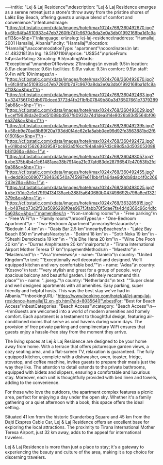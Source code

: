 ---\ntitle: "Lej & Laj Residence"\ndescription: "Lej & Laj Residence emerges as a serene retreat just a stone's throw away from the pristine shores of Lalëz Bay Beach, offering guests a unique blend of comfort and convenience."\nfeaturedImage: "https://cf.bstatic.com/xdata/images/hotel/max1024x768/360492670.jpg?k=6fc94fa4510933c47eb7260fb7d7c9670a8da3e0a3db01992168ba1d1c9aaf13&o=&hp=1"\nlanguage: en\nslug: lej-laj-residence\naddress: "Hamallaj, 2001 Hamallaj, Albania"\ncity: "Hamallaj"\nlocation: "Hamallaj"\naccommodationType: "apartment"\ncoordinates:\n  lat: 41.48321813\n  lng: 19.51971106\nprice: "US$54"\npriceFrom: 54\nstarRating: 3\nrating: 9.5\nratingWords: "Exceptional"\nnumberOfReviews: 21\nratings:\n  overall: 9.5\n  location: 8.9\n  cleanliness: 9.6\n  facilities: 9.6\n  value: 9.3\n  comfort: 9.5\n  staff: 9.4\n  wifi: 10\nimages:\n  - "https://cf.bstatic.com/xdata/images/hotel/max1024x768/360492670.jpg?k=6fc94fa4510933c47eb7260fb7d7c9670a8da3e0a3db01992168ba1d1c9aaf13&o=&hp=1"\n  - "https://cf.bstatic.com/xdata/images/hotel/max1024x768/360492463.jpg?k=324756f7d2db970dced3772d4fb2f1bfb07849b80a3d76507661e73792893ab8&o=&hp=1"\n  - "https://cf.bstatic.com/xdata/images/hotel/max1024x768/360493029.jpg?k=ceff9638da2e0bd51088bd567f80932a74d1dea814e8026b83d5564bf06ea37d&o=&hp=1"\n  - "https://cf.bstatic.com/xdata/images/hotel/max1024x768/360492395.jpg?k=58cb9e70ad8b89f20a793dd0f4dc62e1a5abb0ee99d92fe3563881bd2f601601&o=&hp=1"\n  - "https://cf.bstatic.com/xdata/images/hotel/max1024x768/360492472.jpg?k=618bde2156263839587bc683a5f6ccf84a8a967d3c88d5a3d503053088b18136&o=&hp=1"\n  - "https://cf.bstatic.com/xdata/images/hotel/max1024x768/360493057.jpg?k=be375b4b4c1c61481aea38b7914ea21c37afd83de28796547c47053fb2fd9a38&o=&hp=1"\n  - "https://cf.bstatic.com/xdata/images/hotel/max1024x768/360492455.jpg?k=dedd93c609077384636540a745997e611bb4f1a64ae9d0db8dac4f0c2662d3e2&o=&hp=1"\n  - "https://cf.bstatic.com/xdata/images/hotel/max1024x768/360493025.jpg?k=5e751dc2e1ef79f94134f39aeb288f5a640680b047498692b796a8ed132f379c&o=&hp=1"\n  - "https://cf.bstatic.com/xdata/images/hotel/max1024x768/363285815.jpg?k=b487edb73d2f30a5096298f0ee967f3fabb70f5dae7fa4d4d366c96c4dfc5a63&o=&hp=1"\namenities:\n  - "Non-smoking rooms"\n  - "Free parking"\n  - "Free WiFi"\n  - "Family rooms"\nroomTypes:\n  - "One-Bedroom Apartment"\n  - "Two-Bedroom Apartment"\nnearbyRestaurants:\n  - "Bedouin 1.4 km"\n  - "Oasis Bar 2.5 km"\nnearbyBeaches:\n  - "Lalëz Bay Beach 850 m"\nwhatsNearby:\n  - "Bekimi 18 km"\n  - "Sotir Noka 19 km"\n  - "Sheshi Demokracia 19 km"\n  - "Yje Dhe Hena 20 km"\n  - "Wine Dhe Pooh 20 km"\n  - "Durres Amphiteatre 20 km"\nairports:\n  - "Tirana International Airport Mother Teresa 17 km"\npaymentMethods:\n  - "Maestro"\n  - "Mastercard"\n  - "Visa"\nreviews:\n  - name: "Daniela"\n    country: "United Kingdom"\n    text: "“Exceptionally well decorated and designed. We’ll equipped kitchen and very comfortable bed.”"\n  - name: "Adea"\n    country: "Kosovo"\n    text: "“very stylish and great for a group of people. very spacious balcony and beautiful garden. I definitely recommend this place”"\n  - name: "..joerg.."\n    country: "Netherlands"\n    text: "“Super clean and well designed apartments with all amenities. Easy parking, super friendly and helpful hosts. This was the best stay we’ve had in Albania.”"\nbookingURL: "https://www.booking.com/hotel/al/lej-amp-laj-residence-hamallaj12.en-gb.html?aid=8035640"\nbestFor: "Best for Beach Access"\nbestCategories: "Beach Access"\ncategory: "Beach Access"\n---\n\nGuests are welcomed into a world of modern amenities and homely comfort. Each apartment is a testament to thoughtful design, featuring air-conditioned rooms that serve as cool havens during warm days. The provision of free private parking and complimentary WiFi ensures that guests enjoy a hassle-free stay from the moment they arrive.

The living spaces at Lej & Laj Residence are designed to be your home away from home. With a terrace that offers picturesque garden views, a cozy seating area, and a flat-screen TV, relaxation is guaranteed. The fully equipped kitchen, complete with a dishwasher, oven, toaster, fridge, stovetop, and coffee machine, invites guests to prepare their meals just the way they like. The attention to detail extends to the private bathrooms, equipped with bidets and slippers, ensuring a comfortable and luxurious stay. Moreover, each unit is thoughtfully provided with bed linen and towels, adding to the convenience.

For those who love the outdoors, the apartment complex features a picnic area, perfect for enjoying a day under the open sky. Whether it's a family gathering or a quiet afternoon with a book, this space offers the ideal setting.

Situated 41 km from the historic Skanderbeg Square and 45 km from the Dajti Ekspres Cable Car, Lej & Laj Residence offers an excellent base for exploring the local attractions. The proximity to Tirana International Mother Teresa Airport, just 32 km away, adds to the appeal for international travelers.

Lej & Laj Residence is more than just a place to stay; it's a gateway to experiencing the beauty and culture of the area, making it a top choice for discerning travelers.